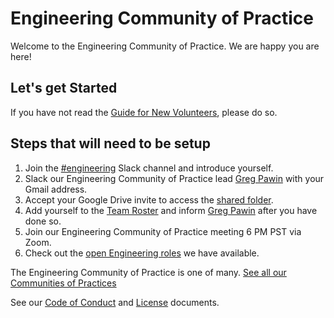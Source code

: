 # Engineering Community of Practice 

Welcome to the Engineering Community of Practice. We are happy you are here!


## Let's get Started

If you have not read the [Guide for New Volunteers](https://www.hackforla.org/getting-started), please do so.  


## Steps that will need to be setup 
1. Join the [#engineering](https://hackforla.slack.com/archives/C01CU709SER) Slack channel and introduce yourself.
1. Slack our Engineering Community of Practice lead [Greg Pawin](https://hackforla.slack.com/team/UUEQF3AJG) with your Gmail address.
1. Accept your Google Drive invite to access the [shared folder](https://drive.google.com/drive/u/0/folders/1xWllQli2wUSsRF9OaSQBBQ1vaY7kRkAT).
1. Add yourself to the [Team Roster](https://docs.google.com/spreadsheets/d/1lK6VziVqPb1FPmX8_z148AEOrpwsEzTPct7Bo7kjaqI/edit) and inform [Greg Pawin](https://hackforla.slack.com/team/UUEQF3AJG) after you have done so.
1. Join our Engineering Community of Practice meeting 6 PM PST via Zoom.
1. Check out the [open Engineering roles](https://github.com/hackforla/engineering/projects/2) we have available.

The Engineering Community of Practice is one of many.  [See all our Communities of Practices](https://github.com/hackforla/communities-of-practice/blob/main/README.md)

See our [Code of Conduct](./CODEOFCONDUCT.md) and [License](./LICENSE) documents.
